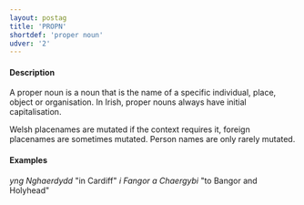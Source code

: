 ```yaml
---
layout: postag
title: 'PROPN'
shortdef: 'proper noun'
udver: '2'
---
```


#### Description

A proper noun is a noun that is the name of a specific individual, place, object or organisation. In Irish, proper nouns always have initial capitalisation. 

Welsh placenames are mutated if the context requires it, foreign placenames are sometimes mutated. Person names are only rarely mutated.

#### Examples

_yng Nghaerdydd_ "in Cardiff"
_i Fangor a Chaergybi_ "to Bangor and Holyhead"



<!-- Interlanguage links updated So kvě 14 19:01:54 CEST 2022 -->
